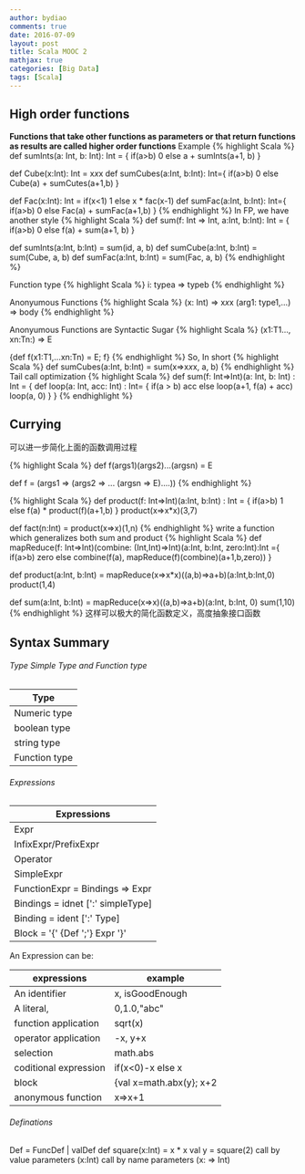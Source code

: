 ```yaml
---
author: bydiao
comments: true
date: 2016-07-09
layout: post
title: Scala MOOC 2
mathjax: true
categories: [Big Data]
tags: [Scala]
---
```


## High order functions
**Functions that take other functions as parameters or that return functions as results are called higher order functions**
Example
{% highlight Scala %}
def sumInts(a: Int, b: Int): Int = {
if(a>b) 0 else a + sumInts(a+1, b)
}

def Cube(x:Int): Int = x*x*x
def sumCubes(a:Int, b:Int): Int={
if(a>b) 0 else Cube(a) + sumCutes(a+1,b)
}

def Fac(x:Int): Int = if(x<1) 1 else x * fac(x-1)
def sumFac(a:Int, b:Int): Int={
if(a>b) 0 else Fac(a) + sumFac(a+1,b)
}
{% endhighlight %}
In FP, we have another style
{% highlight Scala %}
def sum(f: Int => Int, a:Int, b:Int): Int = {
if(a>b) 0
else f(a) + sum(a+1, b)
}

def sumInts(a:Int, b:Int) = sum(id, a, b)
def sumCube(a:Int, b:Int) = sum(Cube, a, b)
def sumFac(a:Int, b:Int) = sum(Fac, a, b)
{% endhighlight %}

Function type
{% highlight Scala %}
i: typea => typeb
{% endhighlight %}

Anonyumous Functions
{% highlight Scala %}
(x: Int) => x*x*x
(arg1: type1,...) => body
{% endhighlight %}

Anonyumous Functions are Syntactic Sugar
{% highlight Scala %}
(x1:T1..., xn:Tn:) => E  

{def f(x1:T1,...xn:Tn) = E; f}
{% endhighlight %}
So, In short
{% highlight Scala %}
def sumCubes(a:Int, b:Int)  = sum(x=>x*x*x, a, b)
{% endhighlight %}
Tail call optimization
{% highlight Scala %}
def sum(f: Int=>Int)(a: Int, b: Int) : Int = {
    def loop(a: Int, acc: Int) : Int= {
        if(a > b) acc
        else loop(a+1, f(a) + acc)
    loop(a, 0)
    }
}
{% endhighlight %}

## Currying
可以进一步简化上面的函数调用过程

{% highlight Scala %}
def f(args1)(args2)...(argsn) = E

def f = (args1 => (args2 => ... (argsn => E)....))
{% endhighlight %}

{% highlight Scala %}
def product(f: Int=>Int)(a:Int, b:Int) : Int = {
if(a>b) 1
else f(a) * product(f)(a+1,b)
}
product(x=>x*x)(3,7)

def fact(n:Int) = product(x=>x)(1,n)
{% endhighlight %}
write a function which generalizes both sum and product
{% highlight Scala %}
def mapReduce(f: Int=>Int)(combine: (Int,Int)=>Int)(a:Int, b:Int, zero:Int):Int ={
  if(a>b) zero
  else combine(f(a), mapReduce(f)(combine)(a+1,b,zero))
}

def product(a:Int, b:Int) = mapReduce(x=>x*x)((a,b)=>a+b)(a:Int,b:Int,0)
product(1,4)

def sum(a:Int, b:Int) = mapReduce(x=>x)((a,b)=>a+b)(a:Int, b:Int, 0)
sum(1,10)
{% endhighlight %}
这样可以极大的简化函数定义，高度抽象接口函数

## Syntax Summary
###### Type   Simple Type and Function type

|Type|
|----|
|Numeric type|
|boolean type|
|string type|
|Function type|

###### Expressions

|Expressions|
|-----|
|Expr|
|InfixExpr/PrefixExpr|
|Operator |
|SimpleExpr|
|FunctionExpr = Bindings => Expr|
|Bindings = idnet [':' simpleType]|
|Binding = ident [':' Type]|
|Block = '{' {Def ';'} Expr '}'|

An Expression can be:

|expressions| example|
|----|-----|
|An identifier |x, isGoodEnough|
|A literal, |0,1.0,"abc"|
|function application| sqrt(x)|
|operator application|-x, y+x|
|selection| math.abs|
|coditional expression| if(x<0)-x else x|
|block| {val x=math.abx(y}; x+2|
|anonymous function| x=>x+1|

###### Definations

Def = FuncDef | valDef
def square(x:Int) = x * x
val y = square(2)
call by value parameters   (x:Int)
call by name parameters (x: => Int)



